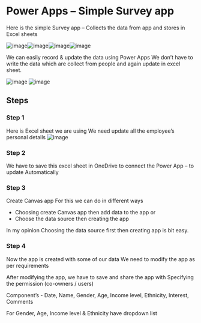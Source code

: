 # Power Apps – Simple Survey app

Here is the simple Survey app – Collects the data from app and stores in Excel sheets 


![image](https://user-images.githubusercontent.com/92777166/138312631-98fa19d8-8e3c-47a0-8403-356f2c68bbcb.png)![image](https://user-images.githubusercontent.com/92777166/138313173-33c87e01-0bdb-440a-b359-dfa77834ccb3.png)![image](https://user-images.githubusercontent.com/92777166/138313528-eb376871-e150-4b33-bc7f-ccba94deb885.png)![image](https://user-images.githubusercontent.com/92777166/138314297-8828b1fa-f00c-4ce7-9b70-299256342a91.png)

 



We can easily record & update the data using Power Apps
We don’t have to write the data which are collect from people and again update in excel sheet.

 ![image](https://user-images.githubusercontent.com/92777166/138257484-a45a3aab-6b68-4844-8481-04355aea5bb5.png)
![image](https://user-images.githubusercontent.com/92777166/138257512-44f76c64-7c10-46eb-bfea-56da67413047.png)

## Steps

### Step 1
Here is Excel sheet we are using
We need update all the employee’s personal details
![image](https://user-images.githubusercontent.com/92777166/138257563-159638ff-50c7-4508-9246-2bccaab9c00d.png)
 

### Step 2
We have to save this excel sheet in OneDrive to connect the Power App – to update Automatically 

### Step 3
Create Canvas app
For this we can do in different ways

-	Choosing create Canvas app then add data to the app or
- Choose the data source then creating the app

In my opinion Choosing the data source first then creating app is bit easy.

### Step 4
Now the app is created with some of our data
We need to modify the app as per requirements 
 
After modifying the app, we have to save and share the app with Specifying the permission (co-owners / users)

 












 
Component’s  -
Date, Name, Gender, Age, Income level, Ethnicity, Interest, Comments

For Gender, Age, Income  level & Ethnicity have dropdown list
 



